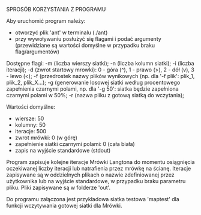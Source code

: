 SPROSÓB KORZYSTANIA Z PROGRAMU

Aby uruchomić program należy:
- otworzyć plik 'ant' w terminalu (./ant)
- przy wywoływaniu posłużyć się flagami i podać argumenty (przewidziane są wartości domyślne w przypadku braku flag/argumentów)

Dostępne flagi:
-m (liczba wierszy siatki);
-n (liczba kolumn siatki);
-i (liczba iteracji);
-d (zwrot startowy mrowki): 0 - góra (^), 1 - prawo (>), 2 - dół (v), 3 - lewo (<);
-f (przedrostek nazwy plików wynikowych (np. dla '-f plik': plik_1, plik_2, plik_X...);
-g (generowanie losowej siatki według procentowego zapełnienia czarnymi polami, np. dla '-g 50': siatka będzie zapełniona czarnymi polami w 50%;
-r (nazwa pliku z gotową siatką do wczytania);

Wartości domyślne:
- wiersze: 50
- kolumny: 50
- iteracje: 500
- zwrot mrówki: 0 (w górę)
- zapełnienie siatki czarnymi polami: 0 (cała biała)
- zapis na wyjście standardowe (stdout)

Program zapisuje kolejne iteracje Mrówki Langtona do momentu osiągnięcia oczekiwanej liczby iteracji lub natrafienia przez mrówkę na ścianę.
Iteracje zapisywane są w oddzielnych plikach o nazwie zdefiniowanej przez użytkownika lub na wyjście standardowe, w przypadku braku parametru pliku.
Pliki zapisywane są w folderze 'out'.

Do programu załączona jest przykładowa siatka testowa 'maptest' dla funkcji wczytywania gotowej siatki dla Mrówki.
